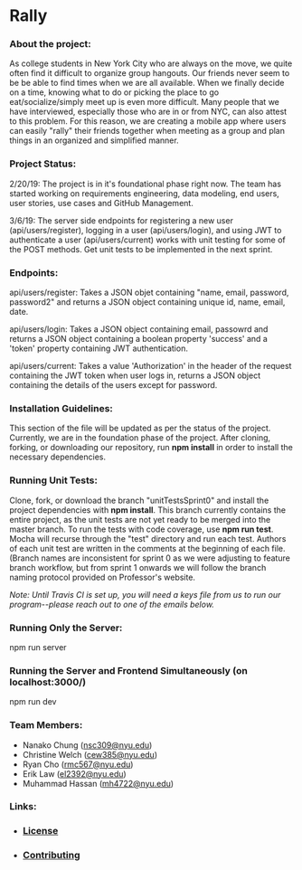 # Rally

### **About the project:**
As college students in New York City who are always on the move, we quite often find it difficult to organize group hangouts. Our friends never seem to be be able to find times when we are all available. When we finally decide on a time, knowing what to do or picking the place to go eat/socialize/simply meet up is even more difficult. Many people that we have interviewed, especially those who are in or from NYC, can also attest to this problem. For this reason, we are creating a mobile app where users can easily "rally" their friends together when meeting as a group and plan things in an organized and simplified manner.

### **Project Status:**
2/20/19: The project is in it's foundational phase right now. The team has started working on requirements engineering, data modeling, end users, user stories, use cases and GitHub Management.  

3/6/19: The server side endpoints for registering a new user (api/users/register), logging in a user (api/users/login), and using JWT to authenticate a user (api/users/current) works with unit testing for some of the POST methods. Get unit tests to be implemented in the next sprint.


### **Endpoints:**

api/users/register: Takes a JSON objet containing "name, email, password, password2" and returns a JSON object containing unique id, name, email, date.

api/users/login: Takes a JSON object containing email, passowrd and returns a JSON object containing a boolean property 'success' and a 'token' property containing JWT authentication.

api/users/current: Takes a value 'Authorization' in the header of the request containing the JWT token when user logs in, returns a JSON object containing the details of the users except for password.


### **Installation Guidelines:**
This section of the file will be updated as per the status of the project. Currently, we are in the foundation phase of the project. After cloning, forking, or downloading our repository, run **npm install** in order to install the necessary dependencies. 

### **Running Unit Tests:**
Clone, fork, or download the branch "unitTestsSprint0" and install the project dependencies with **npm install**. This branch currently contains the entire project, as the unit tests are not yet ready to be merged into the master branch. To run the tests with code coverage, use **npm run test**. Mocha will recurse through the "test" directory and run each test. Authors of each unit test are written in the comments at the beginning of each file. (Branch names are inconsistent for sprint 0 as we were adjusting to feature branch workflow, but from sprint 1 onwards we will follow the branch naming protocol provided on Professor's website. 

*Note: Until Travis CI is set up, you will need a keys file from us to run our program--please reach out to one of the emails below.*

### **Running Only the Server:**
npm run server

### **Running the Server and Frontend Simultaneously (on localhost:3000/)**
npm run dev

### **Team Members:**

* Nanako Chung (nsc309@nyu.edu)
* Christine Welch (cew385@nyu.edu)
* Ryan Cho (rmc567@nyu.edu)
* Erik Law (el2392@nyu.edu)
* Muhammad Hassan (mh4722@nyu.edu)

### **Links:**
* ### [**License**](https://github.com/nyu-software-engineering/rally/blob/master/LICENSE)
* ### [**Contributing**](https://github.com/nyu-software-engineering/rally/blob/master/CONTRIBUTING.md)
